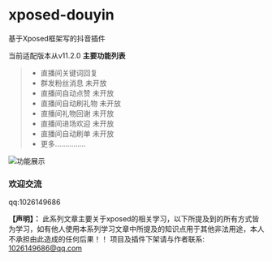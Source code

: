 # xposed-douyin
基于Xposed框架写的抖音插件

当前适配版本从v11.2.0
**主要功能列表**
> - 直播间关键词回复
> - 群发粉丝消息  未开放
> - 直播间自动点赞 未开放
> - 直播间自动刷礼物 未开放
> - 直播间礼物回谢 未开放
> - 直播间进场欢迎 未开放
> - 直播间自动刷单 未开放
> - 更多...............

![功能展示](https://github.com/treexi/xposed-douyin/blob/master/WechatIMG4.jpeg)
### 欢迎交流
qq:1026149686

**【声明】：**
此系列文章主要关于xposed的相关学习，以下所提及到的所有方式皆为学习，如有他人使用本系列学习文章中所提及的知识点用于其他非法用途，本人不承担由此造成的任何后果！！
项目及插件下架请与作者联系: 1026149686@qq.com


